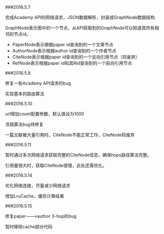 ###2016.5.7

完成Academy API的网络请求，JSON数据解析，封装成GraphNode数据结构

GraphNode表示图中的一个节点，从API获取到的GraphNode可以知道其所有相邻的节点id。

* PaperNode表示根据paper id查询到的一个文章节点
* AuthorNode表示根据author id查询到的一个作者节点
* CiteNode表示根据paper id查询到的一个反向引用节点（将废弃）
* RefNode表示根据paper id和其RId查询到的一个前向引用节点

###2016.5.8

修复一些Academy API请求的bug

实现基本的路由算法

###2016.5.10

url增加count配置参数，默认值设为1000

寻路算法bug待修复

一篇文献被大量引用时，CiteNode不能正常工作，CiteNode将废弃

###2016.5.11

暂时通过多次网络请求获取完整的CiteNode信息，确保hops路径算法完整。

引用量很大时，获取CiteNode很慢，此处还需优化。

###2016.5.14

优化网络连接，尽量减少网络请求

增加LruCache，缓存计算结果

###2016.5.15

修复paper--->author 3-hop的bug

暂时移除cache部分代码
